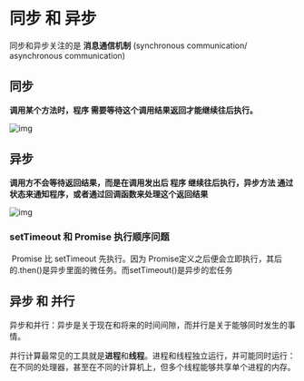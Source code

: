 # 同步 和 异步

同步和异步关注的是 **消息通信机制** (synchronous communication/ asynchronous communication)

## 同步

**调用某个方法时，程序 需要等待这个调用结果返回才能继续往后执行。**

![img](https://img2018.cnblogs.com/blog/1680783/201905/1680783-20190521124754180-1985908967.png)

## 异步

**调用方不会等待返回结果，而是在调用发出后 程序 继续往后执行，异步方法 通过状态来通知程序，或者通过回调函数来处理这个返回结果**

![img](https://img2018.cnblogs.com/blog/1680783/201905/1680783-20190521125411515-1327485285.png)

### setTimeout 和 Promise 执行顺序问题

​		Promise 比 setTimeout 先执行。因为 Promise定义之后便会立即执行，其后的.then()是异步里面的微任务。而setTimeout()是异步的宏任务

## 异步 和 并行

异步和并行：异步是关于现在和将来的时间间隙，而并行是关于能够同时发生的事情。

并行计算最常见的工具就是**进程**和**线程**。进程和线程独立运行，并可能同时运行：在不同的处理器，甚至在不同的计算机上，但多个线程能够共享单个进程的内存。